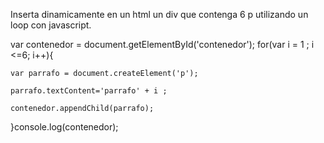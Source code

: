 Inserta dinamicamente en un html un div que contenga 6 p utilizando un loop con javascript.


var contenedor = document.getElementById('contenedor');
for(var i = 1 ; i <=6; i++){

    var parrafo = document.createElement('p');

    parrafo.textContent='parrafo' + i ;

    contenedor.appendChild(parrafo);

}console.log(contenedor);